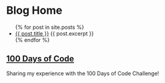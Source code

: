 # Blog Home

<ul>
  {% for post in site.posts %}
    <li>
      <a href="{{ post.url }}">{{ post.title }}</a>
      {{ post.excerpt }}
    </li>
  {% endfor %}
</ul>


## [100 Days of Code](100-days-of-code)

Sharing my experience with the 100 Days of Code Challenge!
